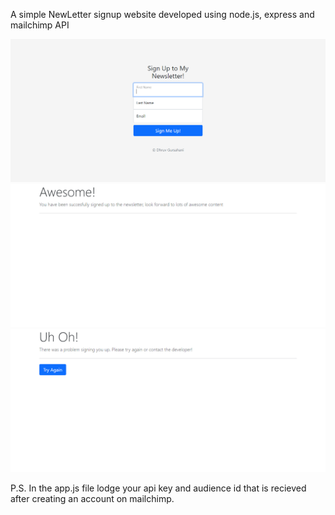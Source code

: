 A simple NewLetter signup website developed using node.js, express and mailchimp API


![Signup Screen](/public/Signup.png?raw=true)
![Success Image](/public/Success.png?raw=true)
![Error Image](/public/Error.png?raw=true)


P.S. In the app.js file lodge your api key and audience id that is recieved after creating
an account on mailchimp.